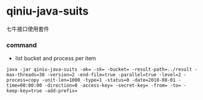 # qiniu-java-suits
七牛接口使用套件

### command

* list bucket and process per item
```
java -jar qiniu-java-suits -ak= -sk= -bucket= -result-path=../result -max-threads=30 -version=2 -end-file=true -parallel=true -level=2 -process=copy -unit-len=1000 -type=1 -status=0 -date=2018-08-01 -time=00:00:00 -direction=0 -access-key= -secret-key= -from= -to= -keep-key=true -add-prefix=
```
